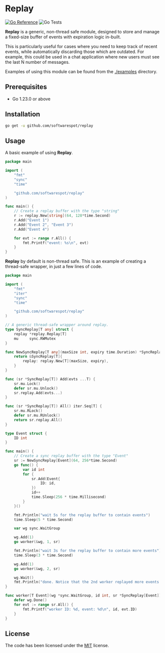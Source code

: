 # Replay

[![Go Reference](https://pkg.go.dev/badge/github.com/softwarespot/replay.svg)](https://pkg.go.dev/github.com/softwarespot/replay) ![Go Tests](https://github.com/softwarespot/replay/actions/workflows/go.yml/badge.svg)

**Replay** is a generic, non-thread safe module, designed to store and manage a fixed-size buffer of events with expiration logic in-built.

This is particularly useful for cases where you need to keep track of recent events, while automatically discarding those which are outdated.
For example, this could be used in a chat application where new users must see the last N number of messages.

Examples of using this module can be found from the [./examples](./examples/) directory.

## Prerequisites

-   Go 1.23.0 or above

## Installation

```bash
go get -u github.com/softwarespot/replay
```

## Usage

A basic example of using **Replay**.

```Go
package main

import (
	"fmt"
	"sync"
	"time"

	"github.com/softwarespot/replay"
)

func main() {
	// Create a replay buffer with the type "string"
   	r := replay.New[string](64, 128*time.Second)
	r.Add("Event 1")
	r.Add("Event 2", "Event 3")
	r.Add("Event 4")

	for evt := range r.All() {
		fmt.Printf("event: %s\n", evt)
	}
}
```

**Replay** by default is non-thread safe.
This is an example of creating a thread-safe wrapper, in just a few lines of code.

```Go
package main

import (
	"fmt"
	"iter"
	"sync"
	"time"

	"github.com/softwarespot/replay"
)

// A generic thread-safe wrapper around replay.
type SyncReplay[T any] struct {
	replay *replay.Replay[T]
	mu     sync.RWMutex
}

func NewSyncReplay[T any](maxSize int, expiry time.Duration) *SyncReplay[T] {
	return &SyncReplay[T]{
		replay: replay.New[T](maxSize, expiry),
	}
}

func (sr *SyncReplay[T]) Add(evts ...T) {
	sr.mu.Lock()
	defer sr.mu.Unlock()
	sr.replay.Add(evts...)
}

func (sr *SyncReplay[T]) All() iter.Seq[T] {
	sr.mu.RLock()
	defer sr.mu.RUnlock()
	return sr.replay.All()
}

type Event struct {
	ID int
}

func main() {
	// Create a sync replay buffer with the type "Event"
	sr := NewSyncReplay[Event](64, 256*time.Second)
	go func() {
		var id int
		for {
			sr.Add(Event{
				ID: id,
			})
			id++
			time.Sleep(256 * time.Millisecond)
		}
	}()

	fmt.Println("wait 5s for the replay buffer to contain events")
	time.Sleep(5 * time.Second)

	var wg sync.WaitGroup

	wg.Add(1)
	go worker(&wg, 1, sr)

	fmt.Println("wait 3s for the replay buffer to contain more events")
	time.Sleep(3 * time.Second)

	wg.Add(1)
	go worker(&wg, 2, sr)

	wg.Wait()
	fmt.Println("done. Notice that the 2nd worker replayed more events than the 1st worker?")
}

func worker[T Event](wg *sync.WaitGroup, id int, sr *SyncReplay[Event]) {
	defer wg.Done()
	for evt := range sr.All() {
		fmt.Printf("worker ID: %d, event: %d\n", id, evt.ID)
	}
}
```

## License

The code has been licensed under the [MIT](https://opensource.org/license/mit) license.
